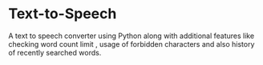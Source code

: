 # Text-to-Speech
A text to speech converter using Python along with additional features like checking word count limit , usage of forbidden characters and also history of recently searched words.
